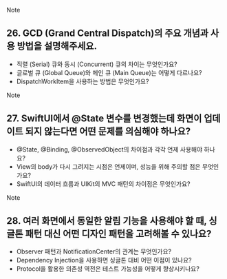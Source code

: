 > [!note]
> ## 26. GCD (Grand Central Dispatch)의 주요 개념과 사용 방법을 설명해주세요.
> - 직렬 (Serial) 큐와 동시 (Concurrent) 큐의 차이는 무엇인가요?
> - 글로벌 큐 (Global Queue)와 메인 큐 (Main Queue)는 어떻게 다르나요?
> - DispatchWorkItem을 사용하는 방법은 무엇인가요?

> [!note]
> ## 27. SwiftUI에서 @State 변수를 변경했는데 화면이 업데이트 되지 않는다면 어떤 문제를 의심해야 하나요?
> - @State, @Binding, @ObservedObject의 차이점과 각각 언제 사용해야 하나요?
> - View의 body가 다시 그려지는 시점은 언제이며, 성능을 위해 주의할 점은 무엇인가요?
> - SwiftUI의 데이터 흐름과 UIKit의 MVC 패턴의 차이점은 무엇인가요?

> [!note]
> ## 28. 여러 화면에서 동일한 알림 기능을 사용해야 할 때, 싱글톤 패턴 대신 어떤 디자인 패턴을 고려해볼 수 있나요?
> - Observer 패턴과 NotificationCenter의 관계는 무엇인가요?
> - Dependency Injection을 사용하면 싱글톤 대비 어떤 이점이 있나요?
> - Protocol을 활용한 의존성 역전은 테스트 가능성을 어떻게 향상시키나요?
